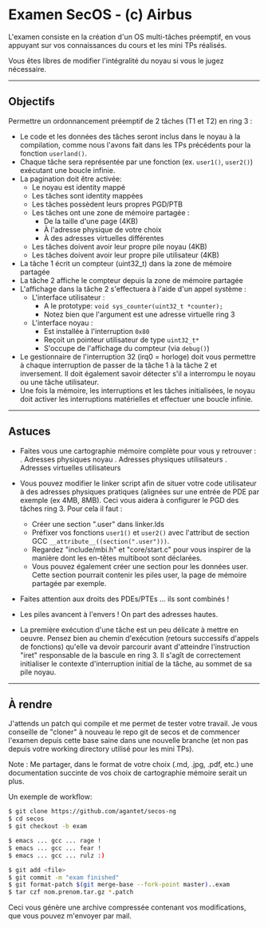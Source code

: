# Examen SecOS - (c) Airbus

L'examen consiste en la création d'un OS multi-tâches préemptif, en vous
appuyant sur vos connaissances du cours et les mini TPs réalisés.

Vous êtes libres de modifier l'intégralité du noyau si vous le jugez
nécessaire.

---

## Objectifs

Permettre un ordonnancement préemptif de 2 tâches (T1 et T2) en ring 3 :

 - Le code et les données des tâches seront inclus dans le noyau à la compilation, comme nous l'avons fait dans les TPs précédents pour la fonction `userland()`.
 - Chaque tâche sera représentée par une fonction (ex. `user1()`, `user2()`) exécutant une boucle infinie.
 - La pagination doit être activée:
   + Le noyau est identity mappé
   + Les tâches sont identity mappées
   + Les tâches possèdent leurs propres PGD/PTB
   + Les tâches ont une zone de mémoire partagée :
     - De la taille d'une page (4KB)
     - À l'adresse physique de votre choix
     - À des adresses virtuelles différentes
   + Les tâches doivent avoir leur propre pile noyau (4KB)
   + Les tâches doivent avoir leur propre pile utilisateur (4KB)
 - La tâche 1 écrit un compteur (uint32_t) dans la zone de mémoire partagée
 - La tâche 2 affiche le compteur depuis la zone de mémoire partagée
 - L'affichage dans la tâche 2 s'effectuera à l'aide d'un appel système :
   + L'interface utilisateur :
     - A le prototype: `void sys_counter(uint32_t *counter);`
     - Notez bien que l'argument est une adresse virtuelle ring 3
   + L'interface noyau :
     - Est installée à l'interruption `0x80`
     - Reçoit un pointeur utilisateur de type `uint32_t*`
     - S'occupe de l'affichage du compteur (via `debug()`)
 - Le gestionnaire de l'interruption 32 (irq0 = horloge) doit vous permettre à chaque interruption de passer de la tâche 1 à la tâche 2 et inversement. Il doit également savoir détecter s'il a interrompu le noyau ou une tâche utilisateur.
 - Une fois la mémoire, les interruptions et les tâches initialisées, le noyau doit activer les interruptions matérielles et effectuer une boucle infinie.

 ---

## Astuces

 - Faites vous une cartographie mémoire complète pour vous y retrouver :
   . Adresses physiques noyau
   . Adresses physiques utilisateurs
   . Adresses virtuelles utilisateurs

 - Vous pouvez modifier le linker script afin de situer votre code utilisateur
   à des adresses physiques pratiques (alignées sur une entrée de PDE par
   exemple (ex 4MB, 8MB). Ceci vous aidera à configurer le PGD des tâches
   ring 3. Pour cela il faut :
   + Créer une section ".user" dans linker.lds
   + Préfixer vos fonctions `user1()` et `user2()` avec l'attribut de section GCC `__attribute__((section(".user")))`.
   + Regardez "include/mbi.h" et "core/start.c" pour vous inspirer de la manière dont les en-têtes multiboot sont déclarées.
   + Vous pouvez également créer une section pour les données user. Cette section pourrait contenir les piles user, la page de mémoire partagée par exemple.

 - Faites attention aux droits des PDEs/PTEs ... ils sont combinés !

 - Les piles avancent à l'envers ! On part des adresses hautes.

 - La première exécution d'une tâche est un peu délicate à mettre en oeuvre.
   Pensez bien au chemin d'exécution (retours successifs d'appels de
   fonctions) qu'elle va devoir parcourir avant d'atteindre
   l'instruction "iret" responsable de la bascule en ring 3. Il s'agît de
   correctement initialiser le contexte d'interruption initial de la tâche,
   au sommet de sa pile noyau.

 ---

## À rendre

J'attends un patch qui compile et me permet de tester votre travail. Je vous
conseille de "cloner" à nouveau le repo git de secos et de commencer l'examen
depuis cette base saine dans une nouvelle branche (et non pas depuis votre
working directory utilisé pour les mini TPs).

Note : Me partager, dans le format de votre choix (.md, .jpg, .pdf, etc.) une
documentation succinte de vos choix de cartographie mémoire serait un plus.

Un exemple de workflow:
```bash
$ git clone https://github.com/agantet/secos-ng
$ cd secos
$ git checkout -b exam

$ emacs ... gcc ... rage !
$ emacs ... gcc ... fear !
$ emacs ... gcc ... rulz :)

$ git add <file>
$ git commit -m "exam finished"
$ git format-patch $(git merge-base --fork-point master)..exam
$ tar czf nom.prenom.tar.gz *.patch
```

Ceci vous génère une archive compressée contenant vos modifications, que vous
pouvez m'envoyer par mail.


